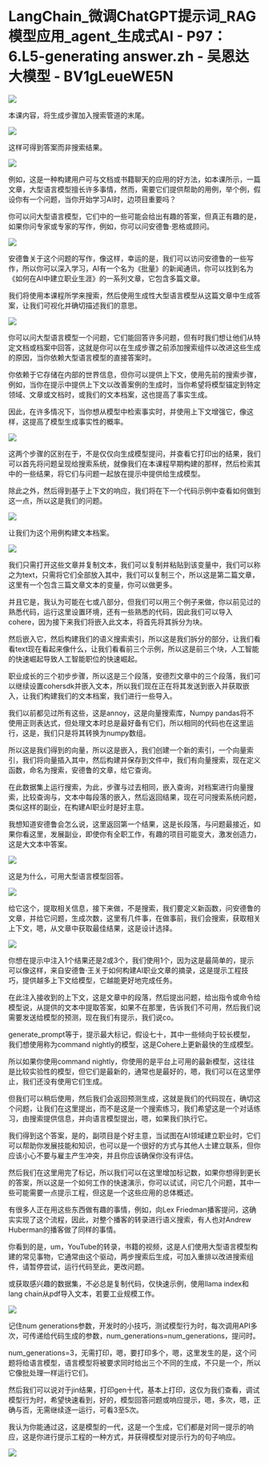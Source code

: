 # LangChain_微调ChatGPT提示词_RAG模型应用_agent_生成式AI - P97：6.L5-generating answer.zh - 吴恩达大模型 - BV1gLeueWE5N

![](img/0261bd026f3889d4796489012635cb1b_0.png)

本课内容，将生成步骤加入搜索管道的末尾。

![](img/0261bd026f3889d4796489012635cb1b_2.png)

这样可得到答案而非搜索结果。

![](img/0261bd026f3889d4796489012635cb1b_4.png)

例如，这是一种构建用户可与文档或书籍聊天的应用的好方法，如本课所示，一篇文章，大型语言模型擅长许多事情，然而，需要它们提供帮助的用例，举个例，假设你有一个问题，当你开始学习AI时，边项目重要吗？

你可以问大型语言模型，它们中的一些可能会给出有趣的答案，但真正有趣的是，如果你问专家或专家的写作，例如，你可以问安德鲁·恩格或顾问。



![](img/0261bd026f3889d4796489012635cb1b_6.png)

安德鲁关于这个问题的写作，像这样，幸运的是，我们可以访问安德鲁的一些写作，所以你可以深入学习，AI有一个名为《批量》的新闻通讯，你可以找到名为《如何在AI中建立职业生涯》的一系列文章，它包含多篇文章。

我们将使用本课程所学来搜索，然后使用生成性大型语言模型从这篇文章中生成答案，让我们可视化并确切描述我们的意思。



![](img/0261bd026f3889d4796489012635cb1b_8.png)

你可以问大型语言模型一个问题，它们能回答许多问题，但有时我们想让他们从特定文档或档案中回答，这就是你可以在生成步骤之前添加搜索组件以改进这些生成的原因，当你依赖大型语言模型的直接答案时。

你依赖于它存储在内部的世界信息，但你可以提供上下文，使用先前的搜索步骤，例如，当你在提示中提供上下文以改善案例的生成时，当你希望将模型锚定到特定领域、文章或文档时，或我们的文本档案，这也提高了事实生成。

因此，在许多情况下，当你想从模型中检索事实时，并使用上下文增强它，像这样，这提高了模型生成事实性的概率。



![](img/0261bd026f3889d4796489012635cb1b_10.png)

这两个步骤的区别在于，不是仅仅向生成模型提问，并查看它打印出的结果，我们可以首先将问题呈现给搜索系统，就像我们在本课程早期构建的那样，然后检索其中的一些结果，将它们与问题一起放在提示中提供给生成模型。

除此之外，然后得到基于上下文的响应，我们将在下一个代码示例中查看如何做到这一点，所以这是我们的问题。

![](img/0261bd026f3889d4796489012635cb1b_12.png)

让我们为这个用例构建文本档案。

![](img/0261bd026f3889d4796489012635cb1b_14.png)

我们只需打开这些文章并复制文本，我们可以复制并粘贴到该变量中，我们可以称之为text，只需将它们全部放入其中，我们可以复制三个，所以这是第二篇文章，这里有一个包含三篇文章文本的变量，你可以做更多。

并且它是，我认为可能在七或八部分，但我们可以用三个例子来做，你以前见过的熟悉代码，运行这里设置环境，还有一些熟悉的代码，因此我们可以导入cohere，因为接下来我们将嵌入此文本，将首先将其拆分为块。

然后嵌入它，然后构建我们的语义搜索索引，所以这是我们拆分的部分，让我们看看text现在看起来像什么，让我们看看前三个示例，所以这是前三个块，人工智能的快速崛起导致人工智能职位的快速崛起。

职业成长的三个初步步骤，所以这是三个段落，安德烈文章中的三个段落，我们可以继续设置cohersdk并嵌入文本，所以我们现在正在将其发送到嵌入并获取嵌入，让我们构建我们的文本档案，我们进行一些导入。

我们以前都见过所有这些，这是annoy，这是向量搜索库，Numpy pandas将不使用正则表达式，但处理文本时总是最好备有它们，所以相同的代码也在这里运行，这是，我们只是将其转换为numpy数组。

所以这是我们得到的向量，所以这是嵌入，我们创建一个新的索引，一个向量索引，我们将向量插入其中，然后构建并保存到文件中，我们有向量搜索，现在定义函数，命名为搜索，安德鲁的文章，给它查询。

在此数据集上运行搜索，为此，步骤与过去相同，嵌入查询，对档案进行向量搜索，比较查询与，文本中每段落的嵌入，然后返回结果，现在可问搜索系统问题，类似这样的副业，在构建AI职业时是好主意。

我想知道安德鲁会怎么说，这里返回第一个结果，这是长段落，与问题最接近，如果你看这里，发展副业，即使你有全职工作，有趣的项目可能变大，激发创造力，这是大文本中答案。



![](img/0261bd026f3889d4796489012635cb1b_16.png)

这是为什么，可用大型语言模型回答。

![](img/0261bd026f3889d4796489012635cb1b_18.png)

给它这个，提取相关信息，接下来做，不是搜索，我们要定义新函数，问安德鲁的文章，并给它问题，生成次数，这里有几件事，在做事前，我们会搜索，获取相关上下文，嗯，从文章中获取最佳结果，这是设计选择。



![](img/0261bd026f3889d4796489012635cb1b_20.png)

你想在提示中注入1个结果还是2或3个，我们使用1个，因为这是最简单的，提示可以像这样，来自安德鲁·王关于如何构建AI职业文章的摘录，这是提示工程技巧，提供越多上下文给模型，它越能更好地完成任务。

在此注入接收到的上下文，这是文章中的段落，然后提出问题，给出指令或命令给模型说，从提供的文本中提取答案，如果不在那里，告诉我们不可用，然后我们说需要发送给模型的预测，现在我们有提示，我们说co。

generate_prompt等于，提示最大标记，假设七十，其中一些倾向于较长模型，我们想使用称为command nightly的模型，这是Cohere上更新最快的生成模型。

所以如果你使用command nightly，你使用的是平台上可用的最新模型，这往往是比较实验性的模型，但它们是最新的，通常也是最好的，嗯，我们可以在这里停止，我们还没有使用它们生成。

但我们可以稍后使用，然后我们会返回预测生成，这就是我们的代码现在，确切这个问题，让我们在这里提出，而不是这是一个搜索练习，我们希望这是一个对话练习，由搜索提供信息，并向语言模型提出，嗯，如果我们执行它。

我们得到这个答案，是的，副项目是个好主意，当试图在AI领域建立职业时，它们可以帮助你发展技能和知识，也可以是一个很好的方式与其他人士建立联系，但你应该小心不要与雇主产生冲突，并且你应该确保你没有评估。

然后我们在这里用完了标记，所以我们可以在这里增加标记数，如果你想得到更长的答案，所以这是一个如何工作的快速演示，你可以试试，问它几个问题，其中一些可能需要一点提示工程，但这是一个这些应用的总体概述。

有很多人正在用这些东西做有趣的事情，例如，向Lex Friedman播客提问，这确实实现了这个流程，因此，对整个播客的转录进行语义搜索，有人也对Andrew Huberman的播客做了同样的事情。

你看到的是，um，YouTube的转录，书籍的视频，这是人们使用大型语言模型构建的常见事物，它通常由这个驱动，两步搜索后生成，可加入重排以改进搜索组件，请暂停尝试，运行代码至此，更改问题。

或获取感兴趣的数据集，不必总是复制代码，仅快速示例，使用llama index和lang chain从pdf导入文本，若要工业规模工作。



![](img/0261bd026f3889d4796489012635cb1b_22.png)

记住num generations参数，开发时的小技巧，测试模型行为时，每次调用API多次，可传递给代码生成的参数，num_generations=num_generations，提问时。

num_generations=3，无需打印，嗯，要打印多个，嗯，这里发生的是，这个问题将给语言模型，语言模型将被要求同时给出三个不同的生成，不只是一个，所以它像批处理一样运行它们。

然后我们可以说对于jin结果，打印gen十代，基本上打印，这仅为我们查看，调试模型行为时，希望快速看到，好的，模型回答问题或响应提示，嗯，多次，嗯，正确与否，无需继续逐一运行，可看3至5次。

我认为你能通过这，这是模型的一代，这是一个生成，它们都是对同一提示的响应，这是你进行提示工程的一种方式，并获得模型对提示行为的句子响应。



![](img/0261bd026f3889d4796489012635cb1b_24.png)